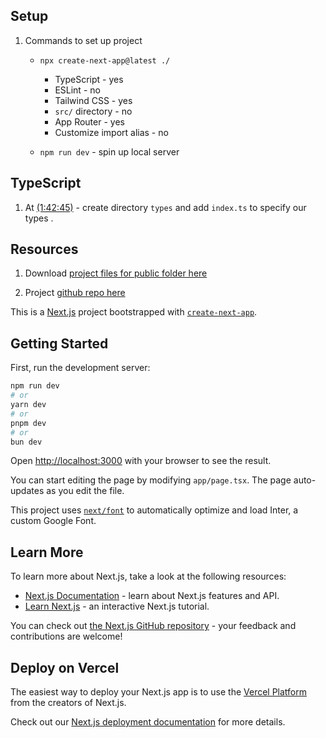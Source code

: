 ## Setup

1. Commands to set up project

   - `npx create-next-app@latest ./`

     - TypeScript - yes
     - ESLint - no
     - Tailwind CSS - yes
     - `src/` directory - no
     - App Router - yes
     - Customize import alias - no

   - `npm run dev` - spin up local server

## TypeScript

1. At [(1:42:45)](https://youtu.be/A6g8xc0MoiY?si=XybQ1AVYHEdRWRWh&t=6165) - create directory `types` and add `index.ts` to specify our types .

## Resources

1. Download [project files for public folder here](https://youtu.be/A6g8xc0MoiY?si=ky4GdkVKYJ2_-xhH&t=6333)

2. Project [github repo here](https://github.com/adrianhajdin/project_next13_car_showcase/tree/main)

This is a [Next.js](https://nextjs.org/) project bootstrapped with [`create-next-app`](https://github.com/vercel/next.js/tree/canary/packages/create-next-app).

## Getting Started

First, run the development server:

```bash
npm run dev
# or
yarn dev
# or
pnpm dev
# or
bun dev
```

Open [http://localhost:3000](http://localhost:3000) with your browser to see the result.

You can start editing the page by modifying `app/page.tsx`. The page auto-updates as you edit the file.

This project uses [`next/font`](https://nextjs.org/docs/basic-features/font-optimization) to automatically optimize and load Inter, a custom Google Font.

## Learn More

To learn more about Next.js, take a look at the following resources:

- [Next.js Documentation](https://nextjs.org/docs) - learn about Next.js features and API.
- [Learn Next.js](https://nextjs.org/learn) - an interactive Next.js tutorial.

You can check out [the Next.js GitHub repository](https://github.com/vercel/next.js/) - your feedback and contributions are welcome!

## Deploy on Vercel

The easiest way to deploy your Next.js app is to use the [Vercel Platform](https://vercel.com/new?utm_medium=default-template&filter=next.js&utm_source=create-next-app&utm_campaign=create-next-app-readme) from the creators of Next.js.

Check out our [Next.js deployment documentation](https://nextjs.org/docs/deployment) for more details.
